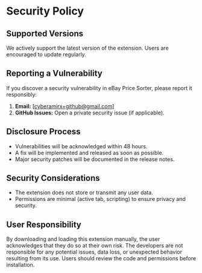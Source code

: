 # Security Policy

## Supported Versions
We actively support the latest version of the extension. Users are encouraged to update regularly.

## Reporting a Vulnerability
If you discover a security vulnerability in eBay Price Sorter, please report it responsibly:
1. **Email:** [cyberamirx+github@gmail.com]
2. **GitHub Issues:** Open a private security issue (if applicable).

## Disclosure Process
- Vulnerabilities will be acknowledged within 48 hours.
- A fix will be implemented and released as soon as possible.
- Major security patches will be documented in the release notes.

## Security Considerations
- The extension does not store or transmit any user data.
- Permissions are minimal (active tab, scripting) to ensure privacy and security.

## User Responsibility
By downloading and loading this extension manually, the user acknowledges that they do so at their own risk. The developers are not responsible for any potential issues, data loss, or unexpected behavior resulting from its use. Users should review the code and permissions before installation.

